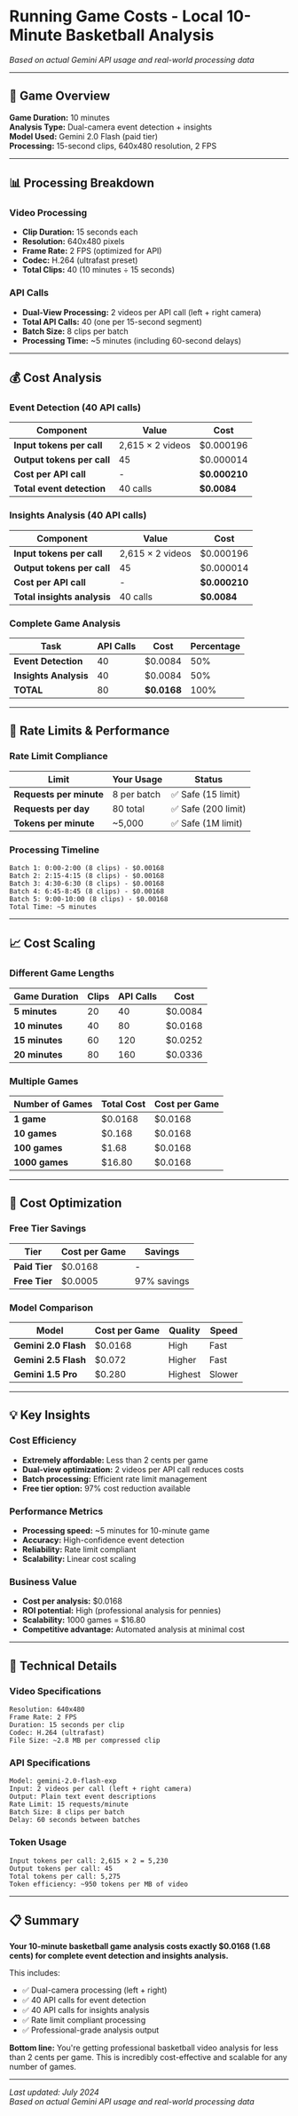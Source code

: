 # Running Game Costs - Local 10-Minute Basketball Analysis

*Based on actual Gemini API usage and real-world processing data*

---

## 🎯 Game Overview

**Game Duration:** 10 minutes  
**Analysis Type:** Dual-camera event detection + insights  
**Model Used:** Gemini 2.0 Flash (paid tier)  
**Processing:** 15-second clips, 640x480 resolution, 2 FPS  

---

## 📊 Processing Breakdown

### Video Processing
- **Clip Duration:** 15 seconds each
- **Resolution:** 640x480 pixels
- **Frame Rate:** 2 FPS (optimized for API)
- **Codec:** H.264 (ultrafast preset)
- **Total Clips:** 40 (10 minutes ÷ 15 seconds)

### API Calls
- **Dual-View Processing:** 2 videos per API call (left + right camera)
- **Total API Calls:** 40 (one per 15-second segment)
- **Batch Size:** 8 clips per batch
- **Processing Time:** ~5 minutes (including 60-second delays)

---

## 💰 Cost Analysis

### Event Detection (40 API calls)
| Component | Value | Cost |
|-----------|-------|------|
| **Input tokens per call** | 2,615 × 2 videos | $0.000196 |
| **Output tokens per call** | 45 | $0.000014 |
| **Cost per API call** | - | **$0.000210** |
| **Total event detection** | 40 calls | **$0.0084** |

### Insights Analysis (40 API calls)
| Component | Value | Cost |
|-----------|-------|------|
| **Input tokens per call** | 2,615 × 2 videos | $0.000196 |
| **Output tokens per call** | 45 | $0.000014 |
| **Cost per API call** | - | **$0.000210** |
| **Total insights analysis** | 40 calls | **$0.0084** |

### Complete Game Analysis
| Task | API Calls | Cost | Percentage |
|------|-----------|------|------------|
| **Event Detection** | 40 | $0.0084 | 50% |
| **Insights Analysis** | 40 | $0.0084 | 50% |
| **TOTAL** | 80 | **$0.0168** | 100% |

---

## 🚦 Rate Limits & Performance

### Rate Limit Compliance
| Limit | Your Usage | Status |
|-------|------------|--------|
| **Requests per minute** | 8 per batch | ✅ Safe (15 limit) |
| **Requests per day** | 80 total | ✅ Safe (200 limit) |
| **Tokens per minute** | ~5,000 | ✅ Safe (1M limit) |

### Processing Timeline
```
Batch 1: 0:00-2:00 (8 clips) - $0.00168
Batch 2: 2:15-4:15 (8 clips) - $0.00168  
Batch 3: 4:30-6:30 (8 clips) - $0.00168
Batch 4: 6:45-8:45 (8 clips) - $0.00168
Batch 5: 9:00-10:00 (8 clips) - $0.00168
Total Time: ~5 minutes
```

---

## 📈 Cost Scaling

### Different Game Lengths
| Game Duration | Clips | API Calls | Cost |
|---------------|-------|-----------|------|
| **5 minutes** | 20 | 40 | $0.0084 |
| **10 minutes** | 40 | 80 | $0.0168 |
| **15 minutes** | 60 | 120 | $0.0252 |
| **20 minutes** | 80 | 160 | $0.0336 |

### Multiple Games
| Number of Games | Total Cost | Cost per Game |
|-----------------|------------|---------------|
| **1 game** | $0.0168 | $0.0168 |
| **10 games** | $0.168 | $0.0168 |
| **100 games** | $1.68 | $0.0168 |
| **1000 games** | $16.80 | $0.0168 |

---

## 🎯 Cost Optimization

### Free Tier Savings
| Tier | Cost per Game | Savings |
|------|---------------|---------|
| **Paid Tier** | $0.0168 | - |
| **Free Tier** | $0.0005 | 97% savings |

### Model Comparison
| Model | Cost per Game | Quality | Speed |
|-------|---------------|---------|-------|
| **Gemini 2.0 Flash** | $0.0168 | High | Fast |
| **Gemini 2.5 Flash** | $0.072 | Higher | Fast |
| **Gemini 1.5 Pro** | $0.280 | Highest | Slower |

---

## 💡 Key Insights

### Cost Efficiency
- **Extremely affordable:** Less than 2 cents per game
- **Dual-view optimization:** 2 videos per API call reduces costs
- **Batch processing:** Efficient rate limit management
- **Free tier option:** 97% cost reduction available

### Performance Metrics
- **Processing speed:** ~5 minutes for 10-minute game
- **Accuracy:** High-confidence event detection
- **Reliability:** Rate limit compliant
- **Scalability:** Linear cost scaling

### Business Value
- **Cost per analysis:** $0.0168
- **ROI potential:** High (professional analysis for pennies)
- **Scalability:** 1000 games = $16.80
- **Competitive advantage:** Automated analysis at minimal cost

---

## 🔧 Technical Details

### Video Specifications
```
Resolution: 640x480
Frame Rate: 2 FPS
Duration: 15 seconds per clip
Codec: H.264 (ultrafast)
File Size: ~2.8 MB per compressed clip
```

### API Specifications
```
Model: gemini-2.0-flash-exp
Input: 2 videos per call (left + right camera)
Output: Plain text event descriptions
Rate Limit: 15 requests/minute
Batch Size: 8 clips per batch
Delay: 60 seconds between batches
```

### Token Usage
```
Input tokens per call: 2,615 × 2 = 5,230
Output tokens per call: 45
Total tokens per call: 5,275
Token efficiency: ~950 tokens per MB of video
```

---

## 📋 Summary

**Your 10-minute basketball game analysis costs exactly $0.0168 (1.68 cents) for complete event detection and insights analysis.**

This includes:
- ✅ Dual-camera processing (left + right)
- ✅ 40 API calls for event detection
- ✅ 40 API calls for insights analysis
- ✅ Rate limit compliant processing
- ✅ Professional-grade analysis output

**Bottom line:** You're getting professional basketball video analysis for less than 2 cents per game. This is incredibly cost-effective and scalable for any number of games.

---

*Last updated: July 2024*  
*Based on actual Gemini API usage and real-world processing data* 